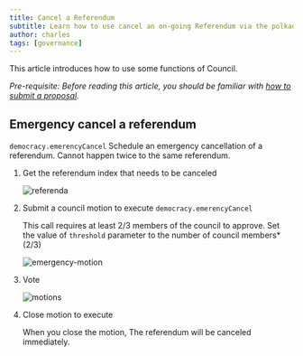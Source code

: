 ```yaml
---
title: Cancel a Referendum
subtitle: Learn how to use cancel an on-going Referendum via the polkadot.js app
author: charles
tags: [governance]
---
```


This article introduces how to use some functions of Council.

*Pre-requisite: Before reading this article, you should be familiar with [how to submit a proposal](/docs/gov-dev/governance-via-polkadotjs/#introduction).*

## Emergency cancel a referendum

`democracy.emerencyCancel` Schedule an emergency cancellation of a referendum. Cannot happen twice to the same referendum.


1. Get the referendum index that needs to be canceled

	![referenda](../../../assets/img/governance-guide-for-developer/council/referenda.png)

1. Submit a council motion to execute `democracy.emerencyCancel`

	This call requires at least 2/3 members of the council to approve. Set the value of `threshold` parameter to the number of council members*(2/3)

	![emergency-motion](../../../assets/img/governance-guide-for-developer/council/emergency-motion.png)

1. Vote


	![motions](../../../assets/img/governance-guide-for-developer/council/motions.png)

1. Close motion to execute

	When you close the motion, The referendum will be canceled immediately.
